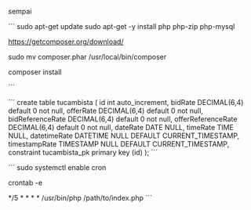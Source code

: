 sempai

´´´
sudo apt-get update
sudo apt-get -y install php php-zip php-mysql

https://getcomposer.org/download/

sudo mv composer.phar /usr/local/bin/composer

composer install

´´´

´´´
create table tucambista
(
	id int auto_increment,
	bidRate DECIMAL(6,4) default 0 not null,
	offerRate DECIMAL(6,4) default 0 not null,
	bidReferenceRate DECIMAL(6,4) default 0 not null,
	offerReferenceRate DECIMAL(6,4) default 0 not null,
	dateRate DATE NULL,
	timeRate TIME NULL,
	datetimeRate DATETIME NULL DEFAULT CURRENT_TIMESTAMP,
	timestampRate TIMESTAMP NULL DEFAULT CURRENT_TIMESTAMP,
	constraint tucambista_pk
		primary key (id)
);
´´´

´´´
sudo systemctl enable cron

crontab -e

*/5 * * * * /usr/bin/php /path/to/index.php
´´´